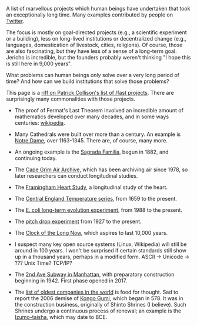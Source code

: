 A list of marvellous projects which human beings have undertaken that
took an exceptionally long time. Many examples contributed by people
on [Twitter](https://twitter.com/michael_nielsen/status/1224902391331319809).

The focus is mostly on goal-directed projects (e.g., a scientific
experiment or a building), less on long-lived institutions or
decentralized change (e.g., languages, domestication of livestock,
cities, religions). Of course, those are also fascinating, but they
have less of a sense of a long-term goal. Jericho is incredible, but
the founders probably weren't thinking "I hope this is still here in
9,000 years".

What problems can human beings _only_ solve over a very long period of
time? And how can we build institutions that solve those problems?

This page is
a [riff on Patrick Collison's list of /fast projects](https://patrickcollison.com/fast). There are
surprisingly many commonalities with those projects.

+ The proof of Fermat's Last Theorem involved an incredible amount of
mathematics developed over many decades, and in some ways
centuries: [wikipedia](https://en.wikipedia.org/wiki/Wiles%27s_proof_of_Fermat%27s_Last_Theorem).

+ Many Cathedrals were built over more than a century. An example
  is [Notre Dame](https://en.wikipedia.org/wiki/Notre-Dame_de_Paris), over 1163-1345. There are, of course, many more.
  
+ An ongoing example is the [Sagrada Familia](https://en.wikipedia.org/wiki/Sagrada_Fam%C3%ADlia), begun in 1882, and
  continuing today.

+ The [Cape Grim Air Archive](https://research.csiro.au/acc/capabilities/cape-grim-air-archive/), which has been archiving air since
  1978, so later researchers can conduct longitudinal studies.
  
+ The [Framingham Heart Study](https://en.wikipedia.org/wiki/Framingham_Heart_Study), a longitudinal study of the heart.

+ The [Central England Temperature series](https://en.wikipedia.org/wiki/Central_England_temperature), from 1659 to the
  present.
  
+ The [E. coli long-term evolution experiment](https://en.wikipedia.org/wiki/E._coli_long-term_evolution_experiment), from 1988 to the
  present.
  
+ The [pitch drop experiment](https://en.wikipedia.org/wiki/Pitch_drop_experiment) from 1927 to the present.

+ The [Clock of the Long Now](https://en.wikipedia.org/wiki/Clock_of_the_Long_Now), which aspires to last 10,000 years.

+ I suspect many key open source systems (Linux, Wikipedia) will still
  be around in 100 years. I won't be surprised if certain standards
  still show up in a thousand years, perhaps in a modified form. ASCII
  -> Unicode -> ???  Unix Time? TCP/IP?

+ The [2nd Ave Subway in Manhattan](https://en.wikipedia.org/wiki/Second_Avenue_Subway), with preparatory construction
  beginning in 1942. First phase opened in 2017.

+ The [list of oldest companies in the world](https://en.wikipedia.org/wiki/List_of_oldest_companies) is food for
  thought. Sad to report the 2006 demise of [Kongo Gumi](https://en.wikipedia.org/wiki/Kong%C5%8D_Gumi), which
  began in 578. It was in the construction business, originally of
  Shinto Shrines (I believe). Such Shrines undergo a continuous
  process of renewal; an example is the [Izumo-taisha](https://en.wikipedia.org/wiki/Izumo-taisha), which may
  date to BCE.



